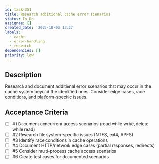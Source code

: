 ```yaml
---
id: task-351
title: Research additional cache error scenarios
status: To Do
assignee: []
created_date: '2025-10-03 13:37'
labels:
  - cache
  - error-handling
  - research
dependencies: []
priority: low
---
```


## Description

Research and document additional error scenarios that may occur in the cache system beyond the identified ones. Consider edge cases, race conditions, and platform-specific issues.

## Acceptance Criteria
<!-- AC:BEGIN -->
- [ ] #1 Document concurrent access scenarios (read while write, delete while read)
- [ ] #2 Research file system-specific issues (NTFS, ext4, APFS)
- [ ] #3 Identify race conditions in cache operations
- [ ] #4 Document HTTP/network edge cases (partial responses, redirects)
- [ ] #5 Consider multi-process cache access scenarios
- [ ] #6 Create test cases for documented scenarios
<!-- AC:END -->
